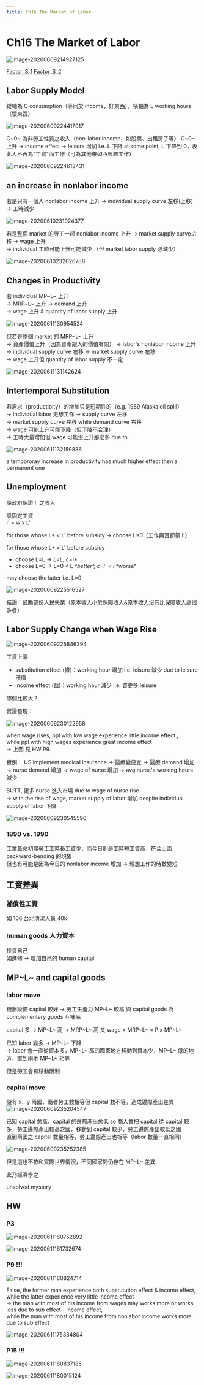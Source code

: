 ```yaml
---
title: Ch16 The Market of Labor
---
```


# Ch16 The Market of Labor

![image-20200609214927125](https://i.loli.net/2020/06/09/HJXBlQvt3czmNoj.png)

[Factor\_S\_1](https://drive.google.com/file/d/1OMfGA_u3r1xH-z9gZAJMFge1UDu3Duho/view) [Factor\_S\_2](https://drive.google.com/file/d/1kPUq5B6_j7HCx4eNrX06THbTVHwiIB_C/view)

## Labor Supply Model

縱軸為 C consumption（等同於 income，好東西），橫軸為 L working hours（壞東西）

![image-20200609224417917](https://i.loli.net/2020/06/09/o7BbGVasWRv4kDF.png)

C~0~ 為非勞工性質之收入（non-labor income，如股票、出租房子等） C~0~ 上升 → income effect → leisure 增加 i.e. L 下降 at some point, L 下降到 0，表此人不再為"工資"而工作（可為其他東如西興趣工作）

![image-20200609224618431](https://i.loli.net/2020/06/09/nuxZhrmWlPNQ93Y.png)

## an increase in nonlabor income

若是只有一個人 nonlabor income 上升 → individual supply curve 左移\(上移\) → 工時減少

![image-20200610231924377](https://i.loli.net/2020/06/10/REoqDNtg3SXOVbj.png)

若是整個 market 的勞工一起 nonlabor income 上升 → market supply curve 左移 → wage 上升  
→ individual 工時可能上升可能減少 （但 market labor supply 必減少）

![image-20200610232026788](https://i.loli.net/2020/06/10/ysuRGWpCFh8b725.png)

## Changes in Productivity

若 individual MP~L~ 上升  
→ MRP~L~ 上升 → demand 上升  
→ wage 上升 & quantity of labor supply 上升

![image-20200611130954524](https://i.loli.net/2020/06/11/OdCGHXYI1sAWgyw.png)

但若是整個 market 的 MRP~L~ 上升  
→ 資產價值上升（因為資產跟人的價值有關） → labor's nonlabor income 上升  
→ individual supply curve 左移 → market supply curve 左移  
→ wage 上升但 quantity of labor supply 不一定

![image-20200611131142624](https://i.loli.net/2020/06/11/vgBHJmfAOpV3GRE.png)

## Intertemporal Substitution

若需求（productibity）的增加只是短期性的（e.g. 1989 Alaska oil spill）  
→ individual labor 更想工作 → supply curve 左移  
→ market supply curve 左移 while demand curve 右移  
→ wage 可能上升可能下降（但下降不合理）  
→ 工時大量增加但 wage 可能沒上升那麼多 due to

![image-20200611132159886](https://i.loli.net/2020/06/11/bnFVYmNG7E69MAJ.png)

a tempororay increase in productivity has much higher effect then a permanent one

## Unemployment

設政府保證 I' 之收入

設固定工資  
I' = w x L'

for those whose L\* &lt; L' before subsidy → choose L=0（工作與否都領 I'）

for those whose L\* &gt; L' before subsidy

* choose L=L _→ L=L_, c=I\*
* choose L=0 → L=0 &lt; L _^better^, c=I' &lt; I_ ^worse^

may choose the latter i.e. L=0

![image-20200609225516527](https://i.loli.net/2020/06/09/QW2EIuxsiYmHcFO.png)

結論：鼓勵部份人民失業（原本收入小於保障收入&原本收入沒有比保障收入高很多者）

## Labor Supply Change when Wage Rise

![image-20200609225846394](https://i.loli.net/2020/06/09/RM6YJoCFUZDKG5v.png)

工資上漲

* substitution effect \(綠\)：working hour 增加 i.e. leisure 減少 due to leisure 漲價
* income effect \(藍\)：working hour 減少 i.e. 買更多 leisure

哪個比較大？

實證發現：

![image-20200609230122958](https://i.loli.net/2020/06/09/vWIT8fBwiyrpAEx.png)

when wage rises, ppl with low wage experience little income effect ,  
while ppl with high wages experience great income effect  
→ 上圖 見 HW P9.

實例： US implement medical insurance → 醫療變便宜 → 醫療 demand 增加 → nurse demand 增加 → wage of nurse 增加 → avg nurse's working hours 減少

BUTT, 更多 nurse 進入市場 due to wage of nurse rise  
→ with the rise of wage, market supply of labor 增加 despite individual supply of labor 下降

![image-20200609230545596](https://i.loli.net/2020/06/09/18VBwzy4aSErRKi.png)

### 1890 vs. 1990

工業革命初期勞工工時長工資少，而今日則是工時短工資高，符合上面 backward-bending 的現象  
但也有可能是因為今日的 nonlabor income 增加 → 理想工作的時數變短

## 工資差異

### 補償性工資

如 106 台北清潔人員 40k

### human goods 人力資本

投資自己  
如進修 → 增加自己的 human capital

## MP~L~ and capital goods

### labor move

機器設備 capital 較好 → 勞工生產力 MP~L~ 較高 與 capital goods 為 complementary goods 互補品

capital 多 → MP~L~ 高 → MRP~L~ 高 又 wage = MRP~L~ = P x MP~L~

已知 labor 變多 → MP~L~ 下降  
→ labor 會一直從資本多，MP~L~ 高的國家地方移動到資本少，MP~L~ 低的地方，直到兩地 MP~L~ 相等

但是勞工會有移動限制

### capital move

設有 x、y 兩國，兩者勞工數相等但 capital 數不等，造成邊際產出差異 ![image-20200609235204547](https://i.loli.net/2020/06/09/RKEw4Gp1LQsuqBN.png)

已知 capital 愈高，capital 的邊際產出愈低 so 商人會把 capital 從 capital 較多，勞工邊際產出較高之國，移動到 capital 較少，勞工邊際產出較低之國  
直到兩國之 capital 數量相等，勞工邊際產出也相等（labor 數量一直相同）

![image-20200609235252385](https://i.loli.net/2020/06/09/9i6vyxRmkSTDwlC.png)

但是這也不符和實際世界情況，不同國家間仍存在 MP~L~ 差異

此乃經濟學之

 unsolved mystery

## HW

### P3

![image-20200611160752892](https://i.loli.net/2020/06/11/IrVOUTlzSEqjsGd.png)

![image-20200611161732674](https://i.loli.net/2020/06/11/oBeAJZT25E4icp7.png)

### P9 !!!

![image-20200611160824714](https://i.loli.net/2020/06/11/9UaYjt3hXgpWHBd.png)

False, the former man experience both substutution effect & income effect, while the latter experience very little income effect  
→ the man with most of his income from wages may works more or works less due to sub effect - income effect,  
while the man with most of his income from nonlabor income works more due to sub effect

![image-20200611175334804](https://i.loli.net/2020/06/11/aVE1gFWfAiM34rL.png)

### P15 !!!

![image-20200611160837185](https://i.loli.net/2020/06/11/OLZhaGgnBseo8wY.png)

![image-20200611180015124](https://i.loli.net/2020/06/11/unIOeNE5K16vcXs.png)

